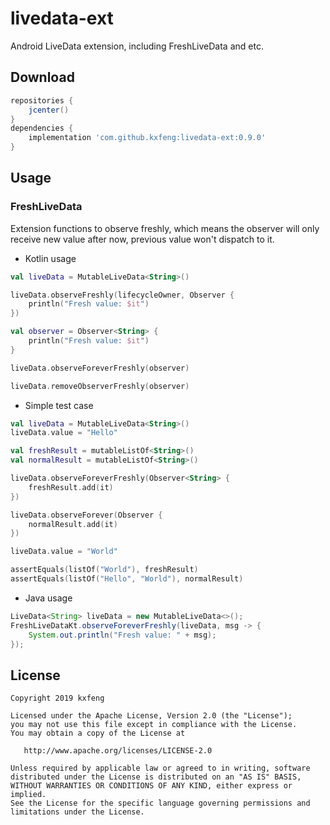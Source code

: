 # livedata-ext
Android LiveData extension, including FreshLiveData and etc.

## Download

```groovy
repositories {
    jcenter()
}
dependencies {
    implementation 'com.github.kxfeng:livedata-ext:0.9.0'
}
```

## Usage

### FreshLiveData
Extension functions to observe freshly, which means the observer will only receive new value after now, previous value won't dispatch to it.

- Kotlin usage
```kotlin
val liveData = MutableLiveData<String>()

liveData.observeFreshly(lifecycleOwner, Observer {
    println("Fresh value: $it")
})

val observer = Observer<String> {
    println("Fresh value: $it")
}

liveData.observeForeverFreshly(observer)

liveData.removeObserverFreshly(observer)
```

- Simple test case
```kotlin
val liveData = MutableLiveData<String>()
liveData.value = "Hello"

val freshResult = mutableListOf<String>()
val normalResult = mutableListOf<String>()

liveData.observeForeverFreshly(Observer<String> {
    freshResult.add(it)
})

liveData.observeForever(Observer {
    normalResult.add(it)
})

liveData.value = "World"

assertEquals(listOf("World"), freshResult)
assertEquals(listOf("Hello", "World"), normalResult)
```

- Java usage
```Java
LiveData<String> liveData = new MutableLiveData<>();
FreshLiveDataKt.observeForeverFreshly(liveData, msg -> {
    System.out.println("Fresh value: " + msg);
});
```

## License

    Copyright 2019 kxfeng

    Licensed under the Apache License, Version 2.0 (the "License");
    you may not use this file except in compliance with the License.
    You may obtain a copy of the License at

       http://www.apache.org/licenses/LICENSE-2.0

    Unless required by applicable law or agreed to in writing, software
    distributed under the License is distributed on an "AS IS" BASIS,
    WITHOUT WARRANTIES OR CONDITIONS OF ANY KIND, either express or implied.
    See the License for the specific language governing permissions and
    limitations under the License.
